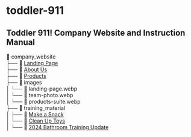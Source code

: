 # toddler-911

## Toddler 911! Company Website and Instruction Manual

📁 company_website<br>
├── 📄 [Landing Page](https://ruskibenya.github.io/toddler-911/company_website/landing-page)<br>
├── 📄 [About Us](https://ruskibenya.github.io/toddler-911/company_website/about-us)<br>
├── 📄 [Products](https://ruskibenya.github.io/toddler-911/company_website/products)<br>
├── 📁 images<br>
│   └── 📄 landing-page.webp<br>
│   └── 📄 team-photo.webp<br>
│   └── 📄 products-suite.webp<br>
├── 📁 training_material<br>
│   ├── 📄 [Make a Snack](https://ruskibenya.github.io/toddler-911/training_material/make_snack)<br>
│   └── 📄 [Clean Up Toys](https://ruskibenya.github.io/toddler-911/training_material/clean_up_toys)<br>
│   └── 📄 [2024 Bathroom Training Update](https://ruskibenya.github.io/toddler-911/training_material/2024_Bathroom_Training.pdf)<br>
 
